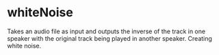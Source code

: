 # whiteNoise
Takes an audio file as input and outputs the inverse of the track in one speaker with the original track being played in another speaker. Creating white noise.
